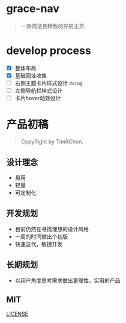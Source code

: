 # grace-nav
>  一款简洁且精致的导航主页.

# develop process
- [x]   整体布局
- [x]   基础网址收集
- [ ]   右侧主题卡片样式设计 `doing`
- [ ]   左侧导航栏样式设计
- [ ]   卡片hover动效设计

# 产品初稿
>  CopyRight by TimRChen.

## 设计理念

-   易用
-   轻量
-   可定制化

## 开发规划

-   目前仍然在寻找理想的设计风格
-   一周的时间做出个初版
-   快速迭代，敏捷开发

## 长期规划

-   以用户角度思考需求做出更理性、实用的产品

## MIT
[LICENSE](https://github.com/TimRChen/grace-nav/blob/master/LICENSE)
